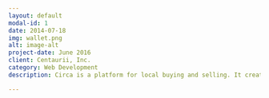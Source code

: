 ```yaml
---
layout: default
modal-id: 1
date: 2014-07-18
img: wallet.png
alt: image-alt
project-date: June 2016
client: Centaurii, Inc.
category: Web Development
description: Circa is a platform for local buying and selling. It creates a hassle-free experience by handling payments, delivery, and returns. Cheaper than Amazon, safer than Craigslist! Circa was originally created by Gautam Narula and Andrew Schuster, co-founders of Centaurii, Inc. Now that Centaurii is defunct, the code has been <a href="https://github.com/gnarizzy/circa">open-sourced</a>. Circa will remain in test mode at <a href="http://www.usecirca.com">www.usecirca.com</a>.

---
```

